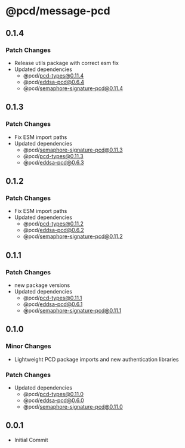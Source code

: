 # @pcd/message-pcd

## 0.1.4

### Patch Changes

- Release utils package with correct esm fix
- Updated dependencies
  - @pcd/pcd-types@0.11.4
  - @pcd/eddsa-pcd@0.6.4
  - @pcd/semaphore-signature-pcd@0.11.4

## 0.1.3

### Patch Changes

- Fix ESM import paths
- Updated dependencies
  - @pcd/semaphore-signature-pcd@0.11.3
  - @pcd/pcd-types@0.11.3
  - @pcd/eddsa-pcd@0.6.3

## 0.1.2

### Patch Changes

- Fix ESM import paths
- Updated dependencies
  - @pcd/pcd-types@0.11.2
  - @pcd/eddsa-pcd@0.6.2
  - @pcd/semaphore-signature-pcd@0.11.2

## 0.1.1

### Patch Changes

- new package versions
- Updated dependencies
  - @pcd/pcd-types@0.11.1
  - @pcd/eddsa-pcd@0.6.1
  - @pcd/semaphore-signature-pcd@0.11.1

## 0.1.0

### Minor Changes

- Lightweight PCD package imports and new authentication libraries

### Patch Changes

- Updated dependencies
  - @pcd/pcd-types@0.11.0
  - @pcd/eddsa-pcd@0.6.0
  - @pcd/semaphore-signature-pcd@0.11.0

## 0.0.1

- Initial Commit
